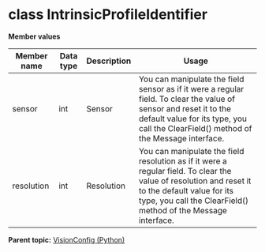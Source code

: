 # class IntrinsicProfileIdentifier

 **Member values** 

|Member name|Data type|Description|Usage|
|-----------|---------|-----------|-----|
|sensor|int|Sensor|You can manipulate the field sensor as if it were a regular field. To clear the value of sensor and reset it to the default value for its type, you call the ClearField\(\) method of the Message interface.|
|resolution|int|Resolution|You can manipulate the field resolution as if it were a regular field. To clear the value of resolution and reset it to the default value for its type, you call the ClearField\(\) method of the Message interface.|

**Parent topic:** [VisionConfig \(Python\)](../../summary_pages/VisionConfig.md)

